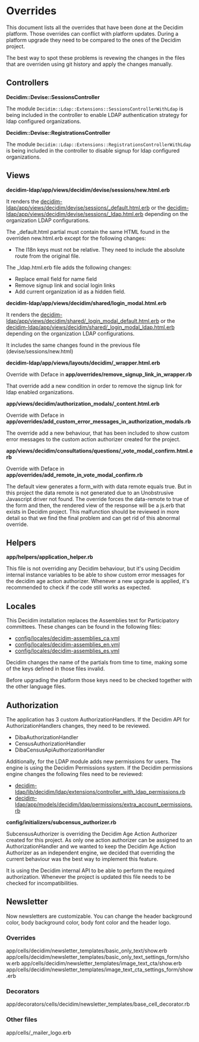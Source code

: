# Overrides

This document lists all the overrides that have been done at the Decidim platform. Those
overrides can conflict with platform updates. During a platform upgrade they need to be compared
to the ones of the Decidim project.

The best way to spot these problems is revewing the changes in the files that are overriden
using git history and apply the changes manually.

## Controllers

**Decidim::Devise::SessionsController**

The module `Decidim::Ldap::Extensions::SessionsControllerWithLdap` is being included in the controller
to enable LDAP authentication strategy for ldap configured organizations.

**Decidim::Devise::RegistrationsController**

The module `Decidim::Ldap::Extensions::RegistrationsControllerWithLdap` is being included in the controller
to disable signup for ldap configured organizations.

## Views

**decidim-ldap/app/views/decidim/devise/sessions/new.html.erb**

It renders the [decidim-ldap/app/views/decidim/devise/sessions/\_default.html.erb](/decidim-ldap/app/views/decidim/devise/sessions/_default.html.erb) or the
[decidim-ldap/app/views/decidim/devise/sessions/\_ldap.html.erb](/decidim-ldap/app/views/decidim/devise/sessions/_ldap.html.erb) depending on the organization LDAP configurations.

The \_default.html partial must contain the same HTML found in the overriden new.html.erb
except for the following changes:

- The I18n keys must not be relative. They need to include the absolute route from the original file.

The \_ldap.html.erb file adds the following changes:

- Replace email field for name field
- Remove signup link and social login links
- Add current organization id as a hidden field.

**decidim-ldap/app/views/decidim/shared/login_modal.html.erb**

It renders the [decidim-ldap/app/views/decidim/shared/\_login_modal_default.html.erb](/decidim-ldap/app/views/decidim/shared/_login_modal_default.html.erb) or the
[decidim-ldap/app/views/decidim/shared/\_login_modal_ldap.html.erb](/decidim-ldap/app/views/decidim/shared/_login_modal_ldap.html.erb) depending on the organization LDAP configurations.

It includes the same changes found in the previous file (devise/sessions/new.html)

**decidim-ldap/app/views/layouts/decidim/_wrapper.html.erb**

Override with Deface in **app/overrides/remove_signup_link_in_wrapper.rb**

That override add a new condition in order to remove the signup link for ldap enabled organizations.

**app/views/decidim/authorization_modals/_content.html.erb**

Override with Deface in **app/overrides/add_custom_error_messages_in_authorization_modals.rb**

The override add a new behaviour, that has been included to show custom error messages to the custom action authorizer created for
the project.

**app/views/decidim/consultations/questions/\_vote_modal_confirm.html.erb**

Override with Deface in **app/overrides/add_remote_in_vote_modal_confirm.rb**

The default view generates a form_with with data remote equals true. But in this project the data remote is not generated due to an Unobstrusive Javascript driver not found.
The override forces the data-remote to true of the form and then, the rendered view of the response will be a js.erb that exists in Decidim project.
This malfunction should be reviewed in more detail so that we find the final problem and can get rid of this abnormal override.

## Helpers

**app/helpers/application_helper.rb**

This file is not overriding any Decidim behaviour, but it's using Decidim internal instance variables to be able to show custom error messages
for the decidim age action authorizer. Whenever a new upgrade is applied, it's recommended to check if the code still works as expected.

## Locales

This Decidim installation replaces the Assemblies text for Participatory committees. These
changes can be found in the following files:

- [config/locales/decidim-assemblies_ca.yml](/config/locales/decidim-assemblies_ca.yml)
- [config/locales/decidim-assemblies_en.yml](/config/locales/decidim-assemblies_en.yml)
- [config/locales/decidim-assemblies_es.yml](/config/locales/decidim-assemblies_es.yml)

Decidim changes the name of the partials from time to time, making some of the keys defined in those
files invalid.

Before upgrading the platform those keys need to be checked together with the other language files.

## Authorization 

The application has 3 custom AuthorizationHandlers. If the Decidim API for AuthorizationHandlers
changes, they need to be reviewed.

- DibaAuthorizationHandler
- CensusAuthorizationHandler
- DibaCensusApiAuthorizationHandler

Additionally, for the LDAP module adds new permissions for users. The engine is using the Decidim
Permissions system. If the Decidim permissions engine changes the following files need to be reviewed:

- [decidim-ldap/lib/decidim/ldap/extensions/controller_with_ldap_permissions.rb](/decidim-ldap/lib/decidim/ldap/extensions/controller_with_ldap_permissions.rb)
- [decidim-ldap/app/models/decidim/ldap/permissions/extra_account_permissions.rb](/decidim-ldap/app/models/decidim/ldap/permissions/extra_account_permissions.rb)


**config/initializers/subcensus_authorizer.rb**

SubcensusAuthorizer is overriding the Decidim Age Action Authorizer created for this project. As only one action authorizer can be assigned to an
AuthorizationHandler and we wanted to keep the Decidim Age Action Authorizer as an independent engine, we decided that overriding the current behaviour
was the best way to implement this feature.

It is using the Decidim internal API to be able to perform the required authorization. Whenever the project is updated this file needs to be
checked for incompatibilities.

## Newsletter

Now newsletters are customizable.
You can change the header background color, body background color, body font color and the header logo.

### Overrides
app/cells/decidim/newsletter_templates/basic_only_text/show.erb
app/cells/decidim/newsletter_templates/basic_only_text_settings_form/show.erb
app/cells/decidim/newsletter_templates/image_text_cta/show.erb
app/cells/decidim/newsletter_templates/image_text_cta_settings_form/show.erb

### Decorators
app/decorators/cells/decidim/newsletter_templates/base_cell_decorator.rb

### Other files
app/cells/_mailer_logo.erb

